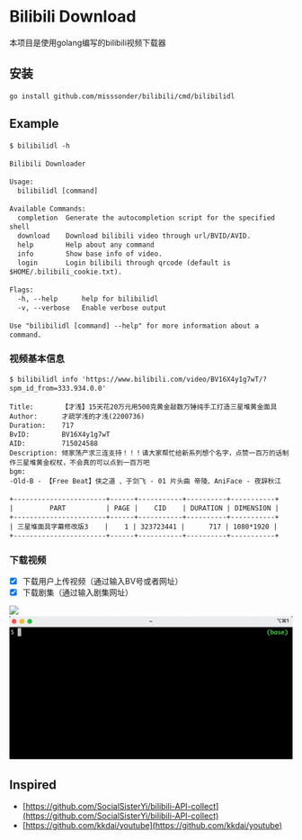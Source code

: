 # Bilibili Download
本项目是使用golang编写的bilibili视频下载器

## 安装
```shell
go install github.com/misssonder/bilibili/cmd/bilibilidl
```

## Example
```shell
$ bilibilidl -h 

Bilibili Downloader

Usage:
  bilibilidl [command]

Available Commands:
  completion  Generate the autocompletion script for the specified shell
  download    Download bilibili video through url/BVID/AVID.
  help        Help about any command
  info        Show base info of video.
  login       Login bilibili through qrcode (default is $HOME/.bilibili_cookie.txt).

Flags:
  -h, --help      help for bilibilidl
  -v, --verbose   Enable verbose output

Use "bilibilidl [command] --help" for more information about a command.
```
### 视频基本信息
```shell
$ bilibilidl info 'https://www.bilibili.com/video/BV16X4y1g7wT/?spm_id_from=333.934.0.0'

Title:       【才浅】15天花20万元用500克黄金敲数万锤纯手工打造三星堆黄金面具
Author:      才疏学浅的才浅(2200736)
Duration:    717
BvID:        BV16X4y1g7wT
AID:         715024588
Description: 倾家荡产求三连支持！！！请大家帮忙给新系列想个名字，点赞一百万的话制作三星堆黄金权杖，不会真的可以点到一百万吧
bgm:
-Old-B - 【Free Beat】侠之道 、于剑飞 - 01 片头曲 帝陵、AniFace - 夜辞秋江

+-----------------------+------+-----------+----------+-----------+
|         PART          | PAGE |    CID    | DURATION | DIMENSION |
+-----------------------+------+-----------+----------+-----------+
| 三星堆面具字幕修改版3    |    1 | 323723441 |      717 | 1080*1920 |
+-----------------------+------+-----------+----------+-----------+
```
### 下载视频
- [x] 下载用户上传视频（通过输入BV号或者网址）
- [x] 下载剧集（通过输入剧集网址）

![](images/example_download.gif)
![](images/example_download_season.gif)
## Inspired
- [https://github.com/SocialSisterYi/bilibili-API-collect](https://github.com/SocialSisterYi/bilibili-API-collect)
- [https://github.com/kkdai/youtube](https://github.com/kkdai/youtube)